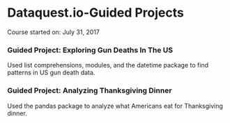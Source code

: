 # Dataquest.io-Guided Projects

Course started on: July 31, 2017

### Guided Project: Exploring Gun Deaths In The US
Used list comprehensions, modules, and the datetime package to find patterns in US gun death data.

### Guided Project: Analyzing Thanksgiving Dinner
Used the pandas package to analyze what Americans eat for Thanksgiving dinner.



